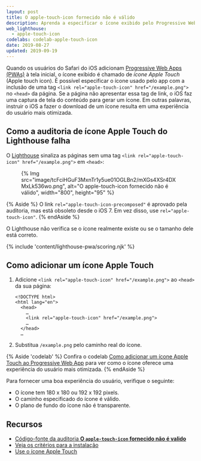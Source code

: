 ```yaml
---
layout: post
title: O apple-touch-icon fornecido não é válido
description: Aprenda a especificar o ícone exibido pelo Progressive Web App na tela inicial do iOS.
web_lighthouse:
  - apple-touch-icon
codelabs: codelab-apple-touch-icon
date: 2019-08-27
updated: 2019-09-19
---
```


Quando os usuários do Safari do iOS adicionam [Progressive Web Apps (PWAs)](/discover-installable) à tela inicial, o ícone exibido é chamado de *ícone Apple Touch* (Apple touch icon). É possível especificar o ícone usado pelo app com a inclusão de uma tag `<link rel="apple-touch-icon" href="/example.png">` no `<head>` da página. Se a página não apresentar essa tag de link, o iOS faz uma captura de tela do conteúdo para gerar um ícone. Em outras palavras, instruir o iOS a fazer o download de um ícone resulta em uma experiência do usuário mais otimizada.

## Como a auditoria de ícone Apple Touch do Lighthouse falha

O [Lighthouse](https://developers.google.com/web/tools/lighthouse/) sinaliza as páginas sem uma tag `<link rel="apple-touch-icon" href="/example.png">` em `<head>`:

<figure>{% Img src="image/tcFciHGuF3MxnTr1y5ue01OGLBn2/mXGs4XSr4DXMxLk536wo.png", alt="O apple-touch-icon fornecido não é válido", width="800", height="95" %}</figure>

{% Aside %} O link `rel="apple-touch-icon-precomposed"` é aprovado pela auditoria, mas está obsoleto desde o iOS 7. Em vez disso, use `rel="apple-touch-icon"`. {% endAside %}

O Lighthouse não verifica se o ícone realmente existe ou se o tamanho dele está correto.

{% include 'content/lighthouse-pwa/scoring.njk' %}

## Como adicionar um ícone Apple Touch

1. Adicione `<link rel="apple-touch-icon" href="/example.png">` ao `<head>` da sua página:

    ```html/4
    <!DOCTYPE html>
    <html lang="en">
      <head>
        …
        <link rel="apple-touch-icon" href="/example.png">
        …
      </head>
      …
    ```

2. Substitua `/example.png` pelo caminho real do ícone.

{% Aside 'codelab' %} Confira o codelab [Como adicionar um ícone Apple Touch ao Progressive Web App](/codelab-apple-touch-icon) para ver como o ícone oferece uma experiência do usuário mais otimizada. {% endAside %}

Para fornecer uma boa experiência do usuário, verifique o seguinte:

- O ícone tem 180 x 180 ou 192 x 192 pixels.
- O caminho especificado do ícone é válido.
- O plano de fundo do ícone não é transparente.

## Recursos

- [Código-fonte da auditoria **O `apple-touch-icon` fornecido não é valido**](https://github.com/GoogleChrome/lighthouse/blob/master/lighthouse-core/audits/apple-touch-icon.js)
- [Veja os critérios para a instalação](/install-criteria)
- <a href="https://webhint.io/docs/user-guide/hints/hint-apple-touch-icons/" rel="noreferrer">Use o ícone Apple Touch</a>
